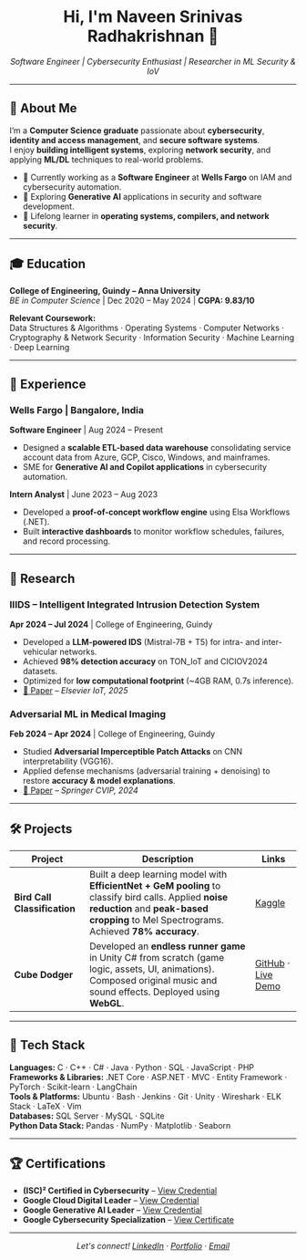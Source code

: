 <h1 align="center">Hi, I'm Naveen Srinivas Radhakrishnan 👋</h1>
<p align="center">
  <em>Software Engineer | Cybersecurity Enthusiast | Researcher in ML Security & IoV</em>
</p>

---

## 🚀 About Me
I’m a **Computer Science graduate** passionate about **cybersecurity**, **identity and access management**, and **secure software systems**.  
I enjoy **building intelligent systems**, exploring **network security**, and applying **ML/DL** techniques to real-world problems.  

- 🔭 Currently working as a **Software Engineer** at **Wells Fargo** on IAM and cybersecurity automation.  
- 🌱 Exploring **Generative AI** applications in security and software development.  
- 📖 Lifelong learner in **operating systems, compilers, and network security**.  

---

## 🎓 Education

**College of Engineering, Guindy – Anna University**  
*BE in Computer Science* | Dec 2020 – May 2024 | **CGPA: 9.83/10**  

**Relevant Coursework:**  
Data Structures & Algorithms · Operating Systems · Computer Networks · Cryptography & Network Security · Information Security · Machine Learning · Deep Learning  

---

## 💼 Experience

### Wells Fargo | Bangalore, India
**Software Engineer** | Aug 2024 – Present  
- Designed a **scalable ETL-based data warehouse** consolidating service account data from Azure, GCP, Cisco, Windows, and mainframes.  
- SME for **Generative AI and Copilot applications** in cybersecurity automation.  

**Intern Analyst** | June 2023 – Aug 2023  
- Developed a **proof-of-concept workflow engine** using Elsa Workflows (.NET).  
- Built **interactive dashboards** to monitor workflow schedules, failures, and record processing.  

---

## 🔬 Research

### IIIDS – Intelligent Integrated Intrusion Detection System
**Apr 2024 – Jul 2024** | College of Engineering, Guindy  
- Developed a **LLM-powered IDS** (Mistral-7B + T5) for intra- and inter-vehicular networks.  
- Achieved **98% detection accuracy** on TON_IoT and CICIOV2024 datasets.  
- Optimized for **low computational footprint** (~4GB RAM, 0.7s inference).  
- [📄 Paper](https://www.sciencedirect.com/science/article/abs/pii/S2542660525001805) – *Elsevier IoT, 2025*  

### Adversarial ML in Medical Imaging
**Feb 2024 – Apr 2024** | College of Engineering, Guindy  
- Studied **Adversarial Imperceptible Patch Attacks** on CNN interpretability (VGG16).  
- Applied defense mechanisms (adversarial training + denoising) to restore **accuracy & model explanations**.  
- [📄 Paper](https://link.springer.com/chapter/10.1007/978-3-031-93688-3_15) – *Springer CVIP, 2024*  

---

## 🛠 Projects

| Project | Description | Links |
|---------|------------|-------|
| **Bird Call Classification** | Built a deep learning model with **EfficientNet + GeM pooling** to classify bird calls. Applied **noise reduction** and **peak-based cropping** to Mel Spectrograms. Achieved **78% accuracy**. | [Kaggle](https://www.kaggle.com/code/rnaveensrinivas/dl-project) |
| **Cube Dodger** | Developed an **endless runner game** in Unity C# from scratch (game logic, assets, UI, animations). Composed original music and sound effects. Deployed using **WebGL**. | [GitHub](https://github.com/rnaveensrinivas/College-CS6026-GD-Cube_Dodger) · [Live Demo](https://rnaveensrinivas.github.io/CubeDodger) |

---

## 🧰 Tech Stack

**Languages:** C · C++ · C# · Java · Python · SQL · JavaScript · PHP  
**Frameworks & Libraries:** .NET Core · ASP.NET · MVC · Entity Framework · PyTorch · Scikit-learn · LangChain  
**Tools & Platforms:** Ubuntu · Bash · Jenkins · Git · Unity · Wireshark · ELK Stack · LaTeX · Vim  
**Databases:** SQL Server · MySQL · SQLite  
**Python Data Stack:** Pandas · NumPy · Matplotlib · Seaborn  

---

## 🏆 Certifications

- **(ISC)² Certified in Cybersecurity** – [View Credential](https://www.credly.com/badges/cbcbb3b9-3b12-43ef-9580-2ebee6c05447)  
- **Google Cloud Digital Leader** – [View Credential](https://www.credly.com/badges/8e25ef70-7734-4dd7-a77a-4fe592983e42)  
- **Google Generative AI Leader** – [View Credential](https://www.credly.com/badges/19e05c44-27db-4a2d-bba9-aff60c06799a)  
- **Google Cybersecurity Specialization** – [View Certificate](https://www.coursera.org/account/accomplishments/specialization/Y3XHFWKQ7W1G)  

---

<p align="center">
  <em>Let's connect!  
  <a href="https://linkedin.com/in/rnaveensrinivas">LinkedIn</a> · 
  <a href="https://rnaveensrinivas.github.io/">Portfolio</a> · 
  <a href="mailto:rnaveensrinivas@gmail.com">Email</a></em>
</p>
